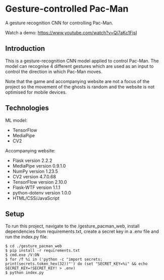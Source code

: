 # Gesture-controlled Pac-Man

A gesture recognition CNN for controlling Pac-Man.

Watch a demo: https://www.youtube.com/watch?v=Qi7aKc1FjsI

## Introduction

This is a gesture-recognition CNN model applied to control Pac-Man. The model can recognise 4 different gestures which are used as an input to control the direction in which Pac-Man moves. 

Note that the game and accompanying website are not a focus of the project so the movement of the ghosts is random and the website is not optimised for mobile devices.

## Technologies

ML model:
* TensorFlow
* MediaPipe
* CV2

Accompanying website:
* Flask version 2.2.2
* MediaPipe version 0.9.1.0
* NumPy version 1.23.5
* CV2 version 4.7.0.68
* TensorFlow version 2.10.0
* Flask-WTF version 1.1.1
* python-dotenv version 1.0.0 
* HTML/CSS/JavaScript


## Setup
To run this project, navigate to the /gesture_pacman_web, install dependencies from requirements.txt, create a secret key in a .env file and run the index.py file.

```
$ cd ./gesture_pacman_web
$ pip install -r requirements.txt
$ cmd.exe /V:ON
$ for /f %i in ('python -c "import secrets; print(secrets.token_hex(32))"') do (set "SECRET_KEY=%i" && echo SECRET_KEY=!SECRET_KEY! > .env)
$ python index.py
```
